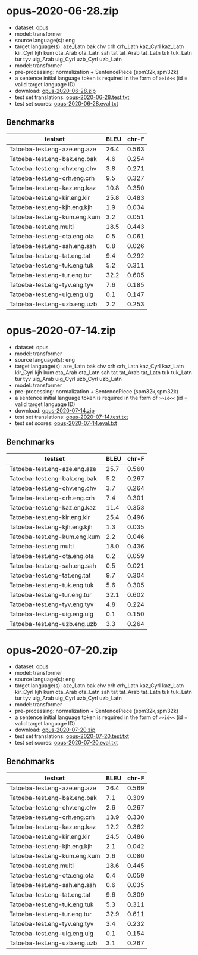 # opus-2020-06-28.zip

* dataset: opus
* model: transformer
* source language(s): eng
* target language(s): aze_Latn bak chv crh crh_Latn kaz_Cyrl kaz_Latn kir_Cyrl kjh kum ota_Arab ota_Latn sah tat tat_Arab tat_Latn tuk tuk_Latn tur tyv uig_Arab uig_Cyrl uzb_Cyrl uzb_Latn
* model: transformer
* pre-processing: normalization + SentencePiece (spm32k,spm32k)
* a sentence initial language token is required in the form of `>>id<<` (id = valid target language ID)
* download: [opus-2020-06-28.zip](https://object.pouta.csc.fi/Tatoeba-MT-models/eng-trk/opus-2020-06-28.zip)
* test set translations: [opus-2020-06-28.test.txt](https://object.pouta.csc.fi/Tatoeba-MT-models/eng-trk/opus-2020-06-28.test.txt)
* test set scores: [opus-2020-06-28.eval.txt](https://object.pouta.csc.fi/Tatoeba-MT-models/eng-trk/opus-2020-06-28.eval.txt)

## Benchmarks

| testset               | BLEU  | chr-F |
|-----------------------|-------|-------|
| Tatoeba-test.eng-aze.eng.aze 	| 26.4 	| 0.563 |
| Tatoeba-test.eng-bak.eng.bak 	| 4.6 	| 0.254 |
| Tatoeba-test.eng-chv.eng.chv 	| 3.8 	| 0.271 |
| Tatoeba-test.eng-crh.eng.crh 	| 9.5 	| 0.327 |
| Tatoeba-test.eng-kaz.eng.kaz 	| 10.8 	| 0.350 |
| Tatoeba-test.eng-kir.eng.kir 	| 25.8 	| 0.483 |
| Tatoeba-test.eng-kjh.eng.kjh 	| 1.9 	| 0.034 |
| Tatoeba-test.eng-kum.eng.kum 	| 3.2 	| 0.051 |
| Tatoeba-test.eng.multi 	| 18.5 	| 0.443 |
| Tatoeba-test.eng-ota.eng.ota 	| 0.5 	| 0.061 |
| Tatoeba-test.eng-sah.eng.sah 	| 0.8 	| 0.026 |
| Tatoeba-test.eng-tat.eng.tat 	| 9.4 	| 0.292 |
| Tatoeba-test.eng-tuk.eng.tuk 	| 5.2 	| 0.311 |
| Tatoeba-test.eng-tur.eng.tur 	| 32.2 	| 0.605 |
| Tatoeba-test.eng-tyv.eng.tyv 	| 7.6 	| 0.185 |
| Tatoeba-test.eng-uig.eng.uig 	| 0.1 	| 0.147 |
| Tatoeba-test.eng-uzb.eng.uzb 	| 2.2 	| 0.253 |

# opus-2020-07-14.zip

* dataset: opus
* model: transformer
* source language(s): eng
* target language(s): aze_Latn bak chv crh crh_Latn kaz_Cyrl kaz_Latn kir_Cyrl kjh kum ota_Arab ota_Latn sah tat tat_Arab tat_Latn tuk tuk_Latn tur tyv uig_Arab uig_Cyrl uzb_Cyrl uzb_Latn
* model: transformer
* pre-processing: normalization + SentencePiece (spm32k,spm32k)
* a sentence initial language token is required in the form of `>>id<<` (id = valid target language ID)
* download: [opus-2020-07-14.zip](https://object.pouta.csc.fi/Tatoeba-MT-models/eng-trk/opus-2020-07-14.zip)
* test set translations: [opus-2020-07-14.test.txt](https://object.pouta.csc.fi/Tatoeba-MT-models/eng-trk/opus-2020-07-14.test.txt)
* test set scores: [opus-2020-07-14.eval.txt](https://object.pouta.csc.fi/Tatoeba-MT-models/eng-trk/opus-2020-07-14.eval.txt)

## Benchmarks

| testset               | BLEU  | chr-F |
|-----------------------|-------|-------|
| Tatoeba-test.eng-aze.eng.aze 	| 25.7 	| 0.560 |
| Tatoeba-test.eng-bak.eng.bak 	| 5.2 	| 0.267 |
| Tatoeba-test.eng-chv.eng.chv 	| 3.7 	| 0.264 |
| Tatoeba-test.eng-crh.eng.crh 	| 7.4 	| 0.301 |
| Tatoeba-test.eng-kaz.eng.kaz 	| 11.4 	| 0.353 |
| Tatoeba-test.eng-kir.eng.kir 	| 25.4 	| 0.496 |
| Tatoeba-test.eng-kjh.eng.kjh 	| 1.3 	| 0.035 |
| Tatoeba-test.eng-kum.eng.kum 	| 2.2 	| 0.046 |
| Tatoeba-test.eng.multi 	| 18.0 	| 0.436 |
| Tatoeba-test.eng-ota.eng.ota 	| 0.2 	| 0.059 |
| Tatoeba-test.eng-sah.eng.sah 	| 0.5 	| 0.021 |
| Tatoeba-test.eng-tat.eng.tat 	| 9.7 	| 0.304 |
| Tatoeba-test.eng-tuk.eng.tuk 	| 5.6 	| 0.305 |
| Tatoeba-test.eng-tur.eng.tur 	| 32.1 	| 0.602 |
| Tatoeba-test.eng-tyv.eng.tyv 	| 4.8 	| 0.224 |
| Tatoeba-test.eng-uig.eng.uig 	| 0.1 	| 0.150 |
| Tatoeba-test.eng-uzb.eng.uzb 	| 3.3 	| 0.264 |

# opus-2020-07-20.zip

* dataset: opus
* model: transformer
* source language(s): eng
* target language(s): aze_Latn bak chv crh crh_Latn kaz_Cyrl kaz_Latn kir_Cyrl kjh kum ota_Arab ota_Latn sah tat tat_Arab tat_Latn tuk tuk_Latn tur tyv uig_Arab uig_Cyrl uzb_Cyrl uzb_Latn
* model: transformer
* pre-processing: normalization + SentencePiece (spm32k,spm32k)
* a sentence initial language token is required in the form of `>>id<<` (id = valid target language ID)
* download: [opus-2020-07-20.zip](https://object.pouta.csc.fi/Tatoeba-MT-models/eng-trk/opus-2020-07-20.zip)
* test set translations: [opus-2020-07-20.test.txt](https://object.pouta.csc.fi/Tatoeba-MT-models/eng-trk/opus-2020-07-20.test.txt)
* test set scores: [opus-2020-07-20.eval.txt](https://object.pouta.csc.fi/Tatoeba-MT-models/eng-trk/opus-2020-07-20.eval.txt)

## Benchmarks

| testset               | BLEU  | chr-F |
|-----------------------|-------|-------|
| Tatoeba-test.eng-aze.eng.aze 	| 26.4 	| 0.569 |
| Tatoeba-test.eng-bak.eng.bak 	| 7.1 	| 0.309 |
| Tatoeba-test.eng-chv.eng.chv 	| 2.6 	| 0.267 |
| Tatoeba-test.eng-crh.eng.crh 	| 13.9 	| 0.330 |
| Tatoeba-test.eng-kaz.eng.kaz 	| 12.2 	| 0.362 |
| Tatoeba-test.eng-kir.eng.kir 	| 24.5 	| 0.486 |
| Tatoeba-test.eng-kjh.eng.kjh 	| 2.1 	| 0.042 |
| Tatoeba-test.eng-kum.eng.kum 	| 2.6 	| 0.080 |
| Tatoeba-test.eng.multi 	| 18.6 	| 0.445 |
| Tatoeba-test.eng-ota.eng.ota 	| 0.4 	| 0.059 |
| Tatoeba-test.eng-sah.eng.sah 	| 0.6 	| 0.035 |
| Tatoeba-test.eng-tat.eng.tat 	| 9.6 	| 0.309 |
| Tatoeba-test.eng-tuk.eng.tuk 	| 5.3 	| 0.311 |
| Tatoeba-test.eng-tur.eng.tur 	| 32.9 	| 0.611 |
| Tatoeba-test.eng-tyv.eng.tyv 	| 3.4 	| 0.232 |
| Tatoeba-test.eng-uig.eng.uig 	| 0.1 	| 0.154 |
| Tatoeba-test.eng-uzb.eng.uzb 	| 3.1 	| 0.267 |


